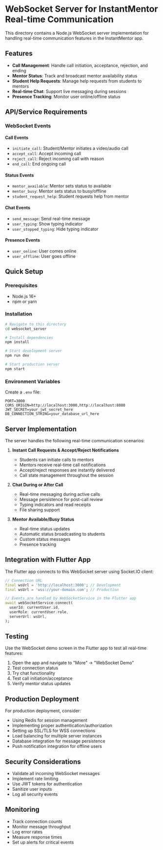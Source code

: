 # WebSocket Server for InstantMentor Real-time Communication

This directory contains a Node.js WebSocket server implementation for handling real-time communication features in the InstantMentor app.

## Features

- **Call Management**: Handle call initiation, acceptance, rejection, and ending
- **Mentor Status**: Track and broadcast mentor availability status
- **Student Help Requests**: Manage help requests from students to mentors
- **Real-time Chat**: Support live messaging during sessions
- **Presence Tracking**: Monitor user online/offline status

## API/Service Requirements

### WebSocket Events

#### Call Events
- `initiate_call`: Student/Mentor initiates a video/audio call
- `accept_call`: Accept incoming call
- `reject_call`: Reject incoming call with reason
- `end_call`: End ongoing call

#### Status Events
- `mentor_available`: Mentor sets status to available
- `mentor_busy`: Mentor sets status to busy/offline
- `student_request_help`: Student requests help from mentor

#### Chat Events
- `send_message`: Send real-time message
- `user_typing`: Show typing indicator
- `user_stopped_typing`: Hide typing indicator

#### Presence Events
- `user_online`: User comes online
- `user_offline`: User goes offline

## Quick Setup

### Prerequisites
- Node.js 16+ 
- npm or yarn

### Installation

```bash
# Navigate to this directory
cd websocket_server

# Install dependencies
npm install

# Start development server
npm run dev

# Start production server
npm start
```

### Environment Variables

Create a `.env` file:

```
PORT=3000
CORS_ORIGIN=http://localhost:3000,http://localhost:8080
JWT_SECRET=your_jwt_secret_here
DB_CONNECTION_STRING=your_database_url_here
```

## Server Implementation

The server handles the following real-time communication scenarios:

1. **Instant Call Requests & Accept/Reject Notifications**
   - Students can initiate calls to mentors
   - Mentors receive real-time call notifications
   - Accept/reject responses are instantly delivered
   - Call state management throughout the session

2. **Chat During or After Call**
   - Real-time messaging during active calls
   - Message persistence for post-call review
   - Typing indicators and read receipts
   - File sharing support

3. **Mentor Available/Busy Status**
   - Real-time status updates
   - Automatic status broadcasting to students
   - Custom status messages
   - Presence tracking

## Integration with Flutter App

The Flutter app connects to this WebSocket server using Socket.IO client:

```dart
// Connection URL
final wsUrl = 'http://localhost:3000'; // Development
final wsUrl = 'wss://your-domain.com'; // Production

// Events are handled by WebSocketService in the Flutter app
await webSocketService.connect(
  userId: currentUser.id,
  userRole: currentUser.role,
  serverUrl: wsUrl,
);
```

## Testing

Use the WebSocket demo screen in the Flutter app to test all real-time features:

1. Open the app and navigate to "More" → "WebSocket Demo"
2. Test connection status
3. Try chat functionality
4. Test call initiation/acceptance
5. Verify mentor status updates

## Production Deployment

For production deployment, consider:

- Using Redis for session management
- Implementing proper authentication/authorization
- Setting up SSL/TLS for WSS connections
- Load balancing for multiple server instances
- Database integration for message persistence
- Push notification integration for offline users

## Security Considerations

- Validate all incoming WebSocket messages
- Implement rate limiting
- Use JWT tokens for authentication
- Sanitize user inputs
- Log all security events

## Monitoring

- Track connection counts
- Monitor message throughput
- Log error rates
- Measure response times
- Set up alerts for critical events
